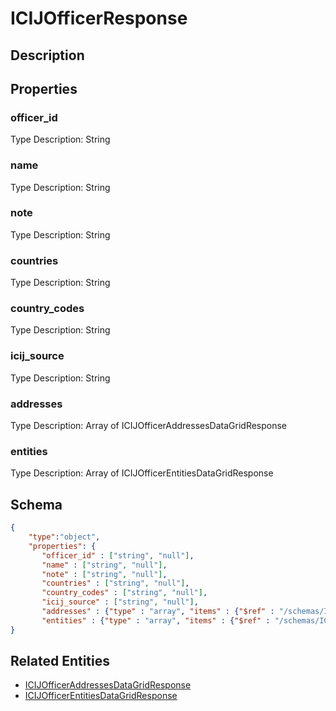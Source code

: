 # ICIJOfficerResponse
## Description

## Properties
### officer_id


Type Description: String
### name


Type Description: String
### note


Type Description: String
### countries


Type Description: String
### country_codes


Type Description: String
### icij_source


Type Description: String
### addresses


Type Description: Array of ICIJOfficerAddressesDataGridResponse
### entities


Type Description: Array of ICIJOfficerEntitiesDataGridResponse

## Schema
```json
{
    "type":"object",
    "properties": {
       "officer_id" : ["string", "null"],
       "name" : ["string", "null"],
       "note" : ["string", "null"],
       "countries" : ["string", "null"],
       "country_codes" : ["string", "null"],
       "icij_source" : ["string", "null"],
       "addresses" : {"type" : "array", "items" : {"$ref" : "/schemas/ICIJOfficerAddressesDataGrid"},
       "entities" : {"type" : "array", "items" : {"$ref" : "/schemas/ICIJOfficerEntitiesDataGrid"}
}
```

## Related Entities
- [ICIJOfficerAddressesDataGridResponse](ICIJOfficerAddressesDataGridResponse.md)
- [ICIJOfficerEntitiesDataGridResponse](ICIJOfficerEntitiesDataGridResponse.md)

